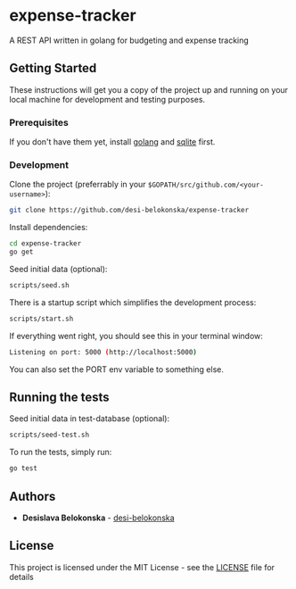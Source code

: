 # expense-tracker

A REST API written in golang for budgeting and expense tracking

## Getting Started

These instructions will get you a copy of the project up and running on your local machine for development and testing purposes.

### Prerequisites

If you don't have them yet, install [golang](https://golang.org/dl/) and [sqlite](https://www.sqlite.org/download.html) first.

### Development

Clone the project (preferrably in your `$GOPATH/src/github.com/<your-username>`):

``` sh
git clone https://github.com/desi-belokonska/expense-tracker
```

Install dependencies:

``` sh
cd expense-tracker
go get
```

Seed initial data (optional):

```sh
scripts/seed.sh
```

There is a startup script which simplifies the development process:

``` sh
scripts/start.sh
```

If everything went right, you should see this in your terminal window:

``` sh
Listening on port: 5000 (http://localhost:5000)
```

You can also set the PORT env variable to something else.

## Running the tests

Seed initial data in test-database (optional):

```sh
scripts/seed-test.sh
```

To run the tests, simply run:

``` sh
go test
```

## Authors

* **Desislava Belokonska** - [desi-belokonska](https://github.com/desi-belokonska)

## License

This project is licensed under the MIT License - see the [LICENSE](LICENSE) file for details
